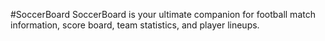 #SoccerBoard
SoccerBoard is your ultimate companion for football match information, score board, team statistics, and player lineups.
